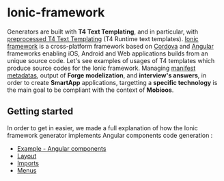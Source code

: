 # Ionic-framework

Generators are built with **T4 Text Templating**, and in particular, with [preprocessed T4 Text Templating](https://docs.microsoft.com/en-us/visualstudio/modeling/run-time-text-generation-with-t4-text-templates) (T4 Runtime text templates). [Ionic framework](https://ionicframework.com/) is a cross-platform framework based on [Cordova](https://cordova.apache.org/) and [Angular](https://angular.io/) frameworks enabling iOS, Android and Web applications builds from an unique source code. Let's see examples of usages of T4 templates which produce source codes for the Ionic framework. Managing [manifest metadatas](http://www.mobioos.ai), output of **Forge modelization**, and **interview's answers**, in order to create **SmartApp** applications, targetting a **specific technology** is the main goal to be compliant with the context of **Mobioos**.

## Getting started

In order to get in easier, we made a full explanation of how the Ionic framework generator implements Angular components code generation :

- [Example - Angular components](https://github.com/Mobioos/Ionic-framework/wiki/Example-Angular-Components)
- [Layout](https://github.com/Mobioos/Ionic-framework/wiki/Layout)
- [Imports](https://github.com/Mobioos/Ionic-framework/wiki/Imports)
- [Menus](https://github.com/Mobioos/Ionic-framework/wiki/Menus)